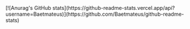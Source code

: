 <div>
     [![Anurag's GitHub stats](https://github-readme-stats.vercel.app/api?username=Baetmateus)](https://github.com/Baetmateus/github-readme-stats)
</div>

